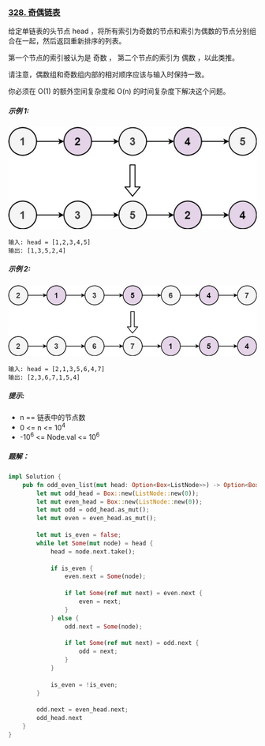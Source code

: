 ### [328. 奇偶链表](https://leetcode.cn/problems/odd-even-linked-list/)
给定单链表的头节点 head ，将所有索引为奇数的节点和索引为偶数的节点分别组合在一起，然后返回重新排序的列表。

第一个节点的索引被认为是 奇数 ， 第二个节点的索引为 偶数 ，以此类推。

请注意，偶数组和奇数组内部的相对顺序应该与输入时保持一致。

你必须在 O(1) 的额外空间复杂度和 O(n) 的时间复杂度下解决这个问题。



##### 示例 1:
![img.png](img.png)
```
输入: head = [1,2,3,4,5]
输出: [1,3,5,2,4]
```

##### 示例 2:
![img_1.png](img_1.png)
```
输入: head = [2,1,3,5,6,4,7]
输出: [2,3,6,7,1,5,4]
```

##### 提示:
- n ==  链表中的节点数
- 0 <= n <= 10<sup>4</sup>
- -10<sup>6</sup> <= Node.val <= 10<sup>6</sup>

##### 题解：
```rust
impl Solution {
    pub fn odd_even_list(mut head: Option<Box<ListNode>>) -> Option<Box<ListNode>> {
        let mut odd_head = Box::new(ListNode::new(0));
        let mut even_head = Box::new(ListNode::new(0));
        let mut odd = odd_head.as_mut();
        let mut even = even_head.as_mut();

        let mut is_even = false;
        while let Some(mut node) = head {
            head = node.next.take();

            if is_even {
                even.next = Some(node);
                
                if let Some(ref mut next) = even.next {
                    even = next;
                }
            } else {
                odd.next = Some(node);

                if let Some(ref mut next) = odd.next {
                    odd = next;
                }
            }

            is_even = !is_even;
        }

        odd.next = even_head.next;
        odd_head.next
    }
}
```

